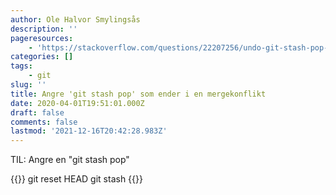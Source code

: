 ```yaml
---
author: Ole Halvor Smylingsås
description: ''
pageresources:
    - 'https://stackoverflow.com/questions/22207256/undo-git-stash-pop-that-results-in-merge-conflict'
categories: []
tags:
    - git
slug: ''
title: Angre 'git stash pop' som ender i en mergekonflikt
date: 2020-04-01T19:51:01.000Z
draft: false
comments: false
lastmod: '2021-12-16T20:42:28.983Z'
---
```


TIL: Angre en "git stash pop"

<!--more-->
{{<highlight bash>}}
git reset HEAD
git stash
{{</highlight>}}
